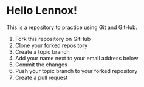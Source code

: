 # Hello Lennox!

This is a repository to practice using Git and GitHub.

  1. Fork this repository on GitHub
  2. Clone your forked repository
  3. Create a topic branch
  4. Add your name next to your email address below
  5. Commit the changes
  6. Push your topic branch to your forked repository
  7. Create a pull request
